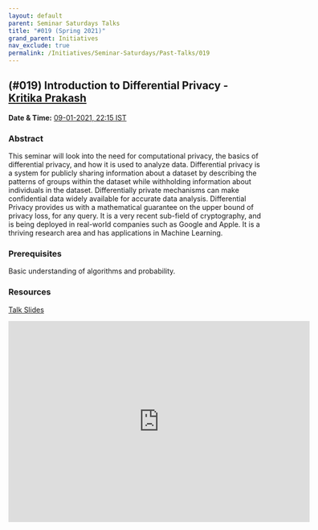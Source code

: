 ```yaml
---
layout: default
parent: Seminar Saturdays Talks
title: "#019 (Spring 2021)"
grand_parent: Initiatives
nav_exclude: true
permalink: /Initiatives/Seminar-Saturdays/Past-Talks/019
---
```


(#019) **Introduction to Differential Privacy** - [Kritika Prakash](https://kritikalcoder.github.io/)
---------------------

**Date & Time:** [09-01-2021, 22:15 IST](https://www.google.com/calendar/event?eid=bG9idWRqYWVzMDJjMG5xaXBmdmF2aWR1OTJfMjAyMTAxMDlUMTY0NTAwWiB2bmw5c2RxN29vZmlwaWJobzEzMnIyZTAyNEBn&ctz=Asia/Kolkata)

### Abstract
This seminar will look into the need for computational privacy, the basics of differential privacy, and how it is used to analyze data. Differential privacy is a system for publicly sharing information about a dataset by describing the patterns of groups within the dataset while withholding information about individuals in the dataset. Differentially private mechanisms can make confidential data widely available for accurate data analysis. Differential Privacy provides us with a mathematical guarantee on the upper bound of privacy loss, for any query. It is a very recent sub-field of cryptography, and is being deployed in real-world companies such as Google and Apple. It is a thriving research area and has applications in Machine Learning.

### Prerequisites
Basic understanding of algorithms and probability.

### Resources
[Talk Slides](slides_019.pdf)

<iframe width="600" height="400" src="https://www.youtube.com/embed/zrh0r-bs1Dk" frameborder="0" allow="accelerometer; autoplay; clipboard-write; encrypted-media; gyroscope; picture-in-picture" allowfullscreen></iframe>

